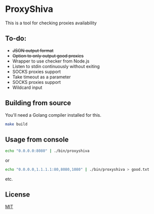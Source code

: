 # ProxyShiva

This is a tool for checking proxies availability

## To-do:

* ~~JSON output format~~
* ~~Option to only output good proxies~~
* Wrapper to use checker from Node.js
* Listen to stdin continuously without exiting
* SOCKS proxies support
* Take timeout as a parameter
* SOCKS proxies support
* Wildcard input

## Building from source

You'll need a Golang compiler installed for this.

```bash
make build
```

## Usage from console
```bash
echo "0.0.0.0:8080" | ./bin/proxyshiva
```
or
```bash
echo "0.0.0.0,1.1.1.1:80,8080,1080" | ./bin/proxyshiva > good.txt
```
etc.

## License
[MIT](https://choosealicense.com/licenses/mit/)